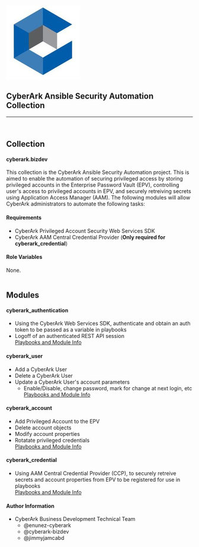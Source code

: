 <!-- please note this has to be a absolute URL since otherwise it will not show up on galaxy.ansible.com -->
![cyberark logo|](./docs/images/cyberark_logo.jpg)


## CyberArk Ansible Security Automation Collection

*************
<br>

## Collection

#### cyberark.bizdev
 

This collection is the CyberArk Ansible Security Automation project.  This is aimed to enable the automation of securing privileged access by storing privileged accounts in the Enterprise Password Vault (EPV), controlling user's access to privileged accounts in EPV, and securely retreiving secrets using Application Access Manager (AAM).  The following modules will allow CyberArk administrators to automate the following tasks:

#### Requirements

- CyberArk Privileged Account Security Web Services SDK
- CyberArk AAM Central Credential Provider (**Only required for cyberark_credential**)

#### Role Variables

None.
<br>
<br>

## Modules

#### cyberark_authentication

- Using the CyberArk Web Services SDK, authenticate and obtain an auth token to be passed as a variable in playbooks
- Logoff of an authenticated REST API session<br>
[Playbooks and Module Info](/docs/cyberark_authentication.md)

#### cyberark_user

- Add a CyberArk User
- Delete a CyberArk User
- Update a CyberArk User's account parameters
    - Enable/Disable, change password, mark for change at next login, etc
<br>[Playbooks and Module Info](/docs/cyberark_user.md)<br/>

#### cyberark_account

- Add Privileged Account to the EPV
- Delete account objects
- Modify account properties
- Rotatate privileged credentials<br>
[Playbooks and Module Info](/docs/cyberark_account.md)

#### cyberark_credential

- Using AAM Central Credential Provider (CCP), to securely retreive secrets and account properties from EPV to be registered for use in playbooks<br>
[Playbooks and Module Info](/docs/cyberark_credential.md)

#### Author Information
- CyberArk Business Development Technical Team 
    - @enunez-cyberark
    - @cyberark-bizdev
    - @jimmyjamcabd


